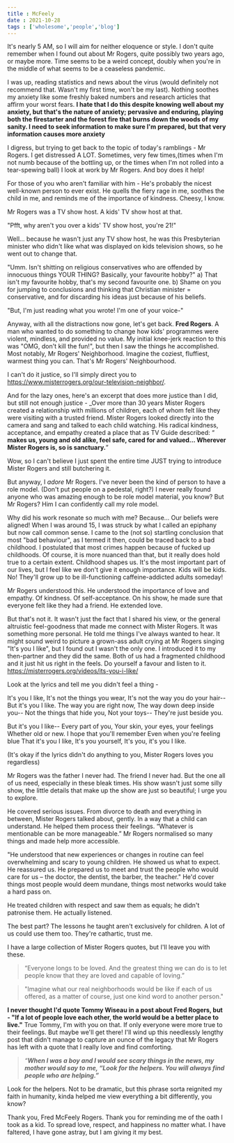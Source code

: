 ```yaml
---
title : McFeely 
date : 2021-10-28
tags : ['wholesome','people','blog']
---
```


It's nearly 5 AM, so I will aim for neither eloquence or style. I don't quite remember when I found out about Mr Rogers, quite possibly two years ago, or maybe more. Time seems to be a weird concept, doubly when you're in the middle of what seems to be a ceaseless pandemic.

I was up, reading statistics and news about the virus (would definitely not recommend that. Wasn't my first time, won't be my last). Nothing soothes my anxiety like some freshly baked numbers and research articles that affirm your worst fears. **I hate that I do this despite knowing well about my anxiety, but that's the nature of anxiety; pervasive and enduring, playing both the firestarter and the forest fire that burns down the woods of my sanity. I need to seek information to make sure I'm prepared, but that very information causes more anxiety**

I digress, but trying to get back to the topic of today's ramblings - Mr Rogers. I get distressed A LOT. Sometimes, very few times,(times when I'm not numb because of the bottling up, or the times when I'm not rolled into a tear-spewing ball) I look at work by Mr Rogers. And boy does it help!

For those of you who aren't familiar with him - He's probably the nicest well-known person to ever exist. He quells the fiery rage in me, soothes the child in me, and reminds me of the importance of kindness. Cheesy, I know.

Mr Rogers was a TV show host. A kids' TV show host at that. 

"Pfft, why aren't you over a kids' TV show host, you're 21!" 

Well... because he wasn't just any TV show host, he was this Presbyterian minister who didn't like what was displayed on kids television shows, so he went out to change that.

"Umm. Isn't shitting on religious conservatives who are offended by innocuous things YOUR THING? Basically, your favourite hobby?"
a) That isn't my favourite hobby, that's my second favourite one. 
b) Shame on you for jumping to conclusions and thinking that Christian minister = conservative, and for discarding his ideas just because of his beliefs.

"But, I'm just reading what you wrote! I'm one of your voice-"

Anyway, with all the distractions now gone, let's get back. **Fred Rogers**. A man who wanted to do something to change how kids' programmes were violent, mindless, and provided no value. My initial knee-jerk reaction to this was "OMG, don't kill the fun!", but then I saw the things he accomplished. Most notably, Mr Rogers' Neighborhood. Imagine the coziest, fluffiest, warmest thing you can. That's Mr Rogers' Neighbourhood.

I can't do it justice, so I'll simply direct you to https://www.misterrogers.org/our-television-neighbor/.

And for the lazy ones, here's an excerpt that does more justice than I did, but still not enough justice - _Over more than 30 years Mister Rogers created a relationship with millions of children, each of whom felt like they were visiting with a trusted friend. Mister Rogers looked directly into the camera and sang and talked to each child watching. His radical kindness, acceptance, and empathy created a place that as TV Guide described: “ **makes us, young and old alike, feel safe, cared for and valued… Wherever Mister Rogers is, so is sanctuary.**”

Wow, so I can't believe I just spent the entire time JUST trying to introduce Mister Rogers and still butchering it.

But anyway, I _adore_ Mr Rogers. I've never been the kind of person to have a role model. (Don't put people on a pedestal, right?) I never really found anyone who was amazing enough to be role model material, you know? But Mr Rogers? Him I can confidently call my role model.

Why did his work resonate so much with me? Because... Our beliefs were aligned! When I was around 15, I was struck by what I called an epiphany but now call common sense. I came to the (not so) startling conclusion that most "bad behaviour", as I termed it then, could be traced back to a bad childhood. I postulated that most crimes happen because of fucked up childhoods. Of course, it is more nuanced than that, but it really does hold true to a certain extent. Childhood shapes us. It's the most important part of our lives, but I feel like we don't give it enough importance. Kids will be kids. No! They'll grow up to be ill-functioning caffeine-addicted adults someday!

Mr Rogers understood this. He understood the importance of love and empathy. Of kindness. Of self-acceptance. On his show, he made sure that everyone felt like they had a friend. He extended love.

But that's not it. It wasn't just the fact that I shared his view, or the general altruistic feel-goodness that made me connect with Mister Rogers. It was something more personal. He told me things I've always wanted to hear. It might sound weird to picture a grown-ass adult crying at Mr Rogers singing "It's you I like", but I found out I wasn't the only one. I introduced it to my then-partner and they did the same. Both of us had a fragmented childhood and it just hit us right in the feels. Do yourself a favour and listen to it. https://misterrogers.org/videos/its-you-i-like/

Look at the lyrics and tell me you didn't feel a thing -

It's you I like, It's not the things you wear, It's not the way you do your hair-- But it's you I like. The way you are right now, The way down deep inside you-- Not the things that hide you, Not your toys-- They're just beside you.

But it's you I like-- Every part of you, Your skin, your eyes, your feelings Whether old or new. I hope that you'll remember Even when you're feeling blue That it's you I like, It's you yourself, It's you, it's you I like.

(It's okay if the lyrics didn't do anything to you, Mister Rogers loves you regardless)

Mr Rogers was the father I never had. The friend I never had. But the one all of us need, especially in these bleak times. His show wasn't just some silly show, the little details that make up the show are just so beautiful; I urge you to explore.

He covered serious issues. From divorce to death and everything in between, Mister Rogers talked about, gently. In a way that a child can understand. He helped them process their feelings. “Whatever is mentionable can be more manageable.” Mr Rogers normalised so many things and made help more accessible.

"He understood that new experiences or changes in routine can feel overwhelming and scary to young children. He showed us what to expect. He reassured us. He prepared us to meet and trust the people who would care for us – the doctor, the dentist, the barber, the teacher." He'd cover things most people would deem mundane, things most networks would take a hard pass on.

He treated children with respect and saw them as equals; he didn't patronise them. He actually listened.

The best part? The lessons he taught aren't exclusively for children. A lot of us could use them too. They're cathartic, trust me.

I have a large collection of Mister Rogers quotes, but I'll leave you with these.

> “Everyone longs to be loved. And the greatest thing we can do is to let people know that they are loved and capable of loving.”

> "Imagine what our real neighborhoods would be like if each of us offered, as a matter of course, just one kind word to another person."

**I never thought I'd quote Tommy Wiseau in a post about Fred Rogers, but - "If a lot of people love each other, the world would be a better place to live."** True Tommy, I'm with you on that. If only everyone were more true to their feelings. But maybe we'll get there!
I'll wind up this needlessly lengthy post that didn't manage to capture an ounce of the legacy that Mr Rogers has left with a quote that I really love and find comforting.

> _“**When I was a boy and I would see scary things in the news, my mother would say to me, “Look for the helpers. You will always find people who are helping.”**_

Look for the helpers. Not to be dramatic, but this phrase sorta reignited my faith in humanity, kinda helped me view everything a bit differently, you know?

Thank you, Fred McFeely Rogers. Thank you for reminding me of the oath I took as a kid. To spread love, respect, and happiness no matter what. I have faltered, I have gone astray, but I am giving it my best.